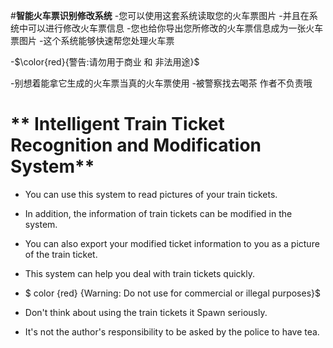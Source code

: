 #**智能火车票识别修改系统**
-您可以使用这套系统读取您的火车票图片
-并且在系统中可以进行修改火车票信息
-您也给你导出您所修改的火车票信息成为一张火车票图片
-这个系统能够快速帮您处理火车票

-$\color{red}{警告:请勿用于商业 和 非法用途}$

-别想着能拿它生成的火车票当真的火车票使用
-被警察找去喝茶 作者不负责哦

# ** Intelligent Train Ticket Recognition and Modification System**

- You can use this system to read pictures of your train tickets.

- In addition, the information of train tickets can be modified in the system.

- You can also export your modified ticket information to you as a picture of the train ticket.

- This system can help you deal with train tickets quickly.



- $ color {red} {Warning: Do not use for commercial or illegal purposes}$



- Don't think about using the train tickets it Spawn seriously.

- It's not the author's responsibility to be asked by the police to have tea.
